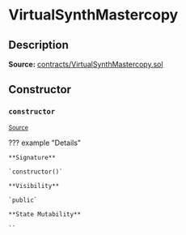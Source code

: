 # VirtualSynthMastercopy

## Description

**Source:** [contracts/VirtualSynthMastercopy.sol](https://github.com/Synthetixio/synthetix/tree/v2.97.3/contracts/VirtualSynthMastercopy.sol)

## Constructor

### `constructor`

<sub>[Source](https://github.com/Synthetixio/synthetix/tree/v2.97.3/contracts/VirtualSynthMastercopy.sol#L9)</sub>

??? example "Details"

    **Signature**

    `constructor()`

    **Visibility**

    `public`

    **State Mutability**

    ``
